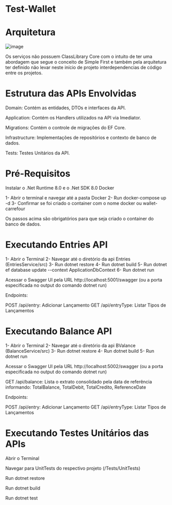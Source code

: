 # Test-Wallet

# Arquitetura

![image](https://github.com/bvmdev/Test-Wallet/assets/33611537/3d53b629-171d-47a7-8d45-c202740a6e9a)

Os serviços não possuem ClassLibrary Core com o intuito de ter uma abordagem que segue o conceito de Simple First e também pela arquitetura ter definido não levar neste início de projeto interdependencias de código entre os projetos.

# Estrutura das APIs Envolvidas

Domain:
Contém as entidades, DTOs e interfaces da API.

Application:
Contém os Handlers utilizados na API via Imediator.

Migrations:
Contém o controle de migrações do EF Core.

Infrastructure:
Implementações de repositórios e contexto de banco de dados.

Tests:
Testes Unitários da API.


# Pré-Requisitos

Instalar o .Net Runtime 8.0 e o .Net SDK 8.0
Docker

1- Abrir o terminal e navegar até a pasta Docker
2- Run docker-compose up -d
3- Confirmar se foi criado o container com o nome docker ou wallet-carrefour

Os passos acima são obrigatórios para que seja criado o container do banco de dados.

# Executando Entries API

1- Abrir o Terminal
2- Navegar até o diretório da api Entries (EntriesService/src)
3- Run dotnet restore
4- Run dotnet build
5- Run dotnet ef database update --context ApplicationDbContext
6- Run dotnet run

Acessar o Swagger UI pela URL http://localhost:5001/swagger (ou a porta especificada no output do comando dotnet run)

Endpoints:

POST /api/entry: Adicionar Lançamento
GET /api/entryType: Listar Tipos de Lançamentos

# Executando Balance API

1- Abrir o Terminal
2- Navegar até o diretório da api BValance (BalanceService/src)
3- Run dotnet restore
4- Run dotnet build
5- Run dotnet run

Acessar o Swagger UI pela URL http://localhost:5002/swagger (ou a porta especificada no output do comando dotnet run)

GET /api/balance: Lista o extrato consolidado pela data de referência informando: TotalBalance, TotalDebit, TotalCredito, ReferenceDate

Endpoints:

POST /api/entry: Adicionar Lançamento
GET /api/entryType: Listar Tipos de Lançamentos



# Executando Testes Unitários das APIs

Abrir o Terminal

Navegar para UnitTests do respectivo projeto (/Tests/UnitTests)

Run dotnet restore

Run dotnet build

Run dotnet test



